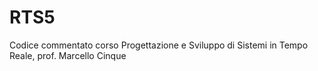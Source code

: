 # RTS5
Codice commentato corso Progettazione e Sviluppo di Sistemi in Tempo Reale, prof. Marcello Cinque
